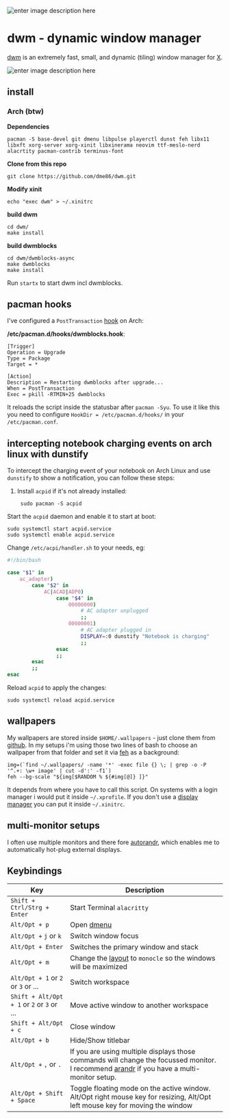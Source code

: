 
![enter image description here](https://dwm.suckless.org/dwm.svg)

# dwm - dynamic window manager

[dwm](https://dwm.suckless.org/) is an extremely fast, small, and dynamic (tiling) window manager for [X](https://www.x.org/).

![enter image description here](https://i.imgur.com/s5LXSdd.png)

## install

### Arch (btw)

**Dependencies**

    pacman -S base-devel git dmenu libpulse playerctl dunst feh libx11 libxft xorg-server xorg-xinit libxinerama neovim ttf-meslo-nerd alacrtity pacman-contrib terminus-font

**Clone from this repo**

    git clone https://github.com/dme86/dwm.git

**Modify xinit**

    echo "exec dwm" > ~/.xinitrc

**build dwm**

    cd dwm/
    make install

**build dwmblocks**

    cd dwm/dwmblocks-async
    make dwmblocks
    make install

Run `startx` to start dwm incl dwmblocks.

## pacman hooks

I've configured a `PostTransaction` [hook](https://wiki.archlinux.org/title/pacman#Hooks) on Arch:

**/etc/pacman.d/hooks/dwmblocks.hook**:

    [Trigger]
    Operation = Upgrade
    Type = Package
    Target = *
    
    [Action]
    Description = Restarting dwmblocks after upgrade...
    When = PostTransaction
    Exec = pkill -RTMIN+25 dwmblocks
    
It reloads the script inside the statusbar after `pacman -Syu`.
To use it like this you need to configure `HookDir = /etc/pacman.d/hooks/` in your `/etc/pacman.conf`.

## intercepting notebook charging events on arch linux with dunstify

To intercept the charging event of your notebook on Arch Linux and use `dunstify` to show a notification, you can follow these steps:

1. Install `acpid` if it's not already installed:

		sudo pacman -S acpid
		
Start the `acpid` daemon and enable it to start at boot:

    sudo systemctl start acpid.service
    sudo systemctl enable acpid.service

Change `/etc/acpi/handler.sh` to your needs, eg:

```bash
#!/bin/bash

case "$1" in
    ac_adapter)
        case "$2" in
            AC|ACAD|ADP0)
                case "$4" in
                    00000000)
                        # AC adapter unplugged
                        ;;
                    00000001)
                        # AC adapter plugged in
                        DISPLAY=:0 dunstify "Notebook is charging"
                        ;;
                esac
                ;;
        esac
        ;;
esac
```

Reload `acpid` to apply the changes:

	sudo systemctl reload acpid.service



## wallpapers

My wallpapers are stored inside `$HOME/.wallpapers` - just clone them from [github](https://github.com/dme86/.wallpapers). In my setups i'm using those two lines of bash to choose an wallpaper from that folder and set it via [feh](https://github.com/derf/feh) as a background:

    img=(`find ~/.wallpapers/ -name '*' -exec file {} \; | grep -o -P '^.+: \w+ image' | cut -d':' -f1`)
    feh --bg-scale "${img[$RANDOM % ${#img[@]} ]}"

It depends from where you have to call this script. On systems with a login manager i would put it inside `~/.xprofile`. If you don't use a [display manager](https://wiki.archlinux.org/title/display_manager) you can put it inside `~/.xinitrc`.

## multi-monitor setups

I often use multiple monitors and there fore [autorandr](https://github.com/phillipberndt/autorandr), which enables me to automatically hot-plug external displays.

## Keybindings


| Key | Description |
|--|--|
|`Shift + Ctrl/Strg + Enter`  |Start Terminal `alacritty`|
|`Alt/Opt + p`|Open [dmenu](https://tools.suckless.org/dmenu/)|
|`Alt/Opt +` `j` or `k`|Switch window focus|
|`Alt/Opt + Enter`|Switches the primary window and stack|
|`Alt/Opt + m`|Change the [layout](https://dwm.suckless.org/tutorial/) to `monocle` so the windows will be maximized|
|`Alt/Opt + 1` or `2` or `3` or ...|Switch workspace|
|`Shift + Alt/Opt + 1` or `2` or `3` or ...|Move active window to another workspace|
|`Shift + Alt/Opt + c`|Close window|
|`Alt/Opt + b`|Hide/Show titlebar|
|`Alt/Opt +` `,` or `.`|If you are using multiple displays those commands will change the focussed monitor. I recommend [arandr](https://github.com/chrysn/arandr) if you have a multi-monitor setup.|
|`Alt/Opt + Shift + Space`|Toggle floating mode on the active window. Alt/Opt right mouse key for resizing, Alt/Opt left mouse key for moving the window|

